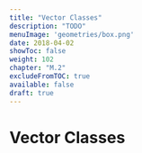 ```yaml
---
title: "Vector Classes"
description: "TODO"
menuImage: 'geometries/box.png'
date: 2018-04-02
showToc: false
weight: 102
chapter: "M.2"
excludeFromTOC: true
available: false
draft: true
---
```


# Vector Classes
